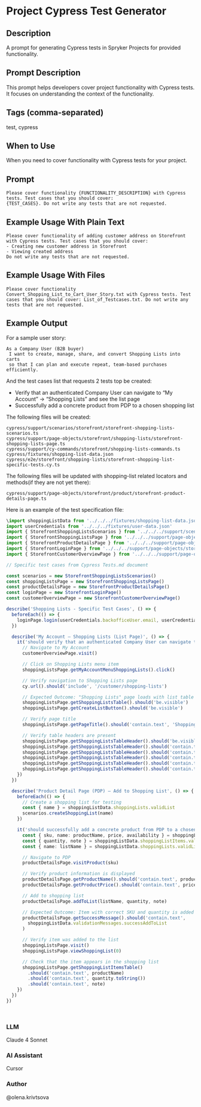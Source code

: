 # Project Cypress Test Generator

## Description

A prompt for generating Cypress tests in Spryker Projects for provided functionality.

## Prompt Description

This prompt helps developers cover project functionality with Cypress tests. It focuses on understanding the context of the functionality.

## Tags (comma-separated)
test, cypress

## When to Use

When you need to cover functionality with Cypress tests for your project.

## Prompt

```text
Please cover functionality {FUNCTIONALITY_DESCRIPTION} with Cypress tests. Test cases that you should cover:
{TEST_CASES}. Do not write any tests that are not requested.
```

## Example Usage With Plain Text

```text
Please cover functionality of adding customer address on Storefront with Cypress tests. Test cases that you should cover:
- Creating new customer address in Storefront
- Viewing created address
Do not write any tests that are not requested.
```

## Example Usage With Files

```text
Please cover functionality Convert_Shopping_List_to_Cart_User_Story.txt with Cypress tests. Test cases that you should cover: List_of_Testcases.txt. Do not write any tests that are not requested.
```

## Example Output
For a sample user story:
```text
As a Company User (B2B buyer)
 I want to create, manage, share, and convert Shopping Lists into carts
 so that I can plan and execute repeat, team-based purchases efficiently.
```

And the test cases list that requests 2 tests top be created: 
* Verify that an authenticated Company User can navigate to “My Account” → “Shopping Lists” and see the list page
* Successfully add a concrete product from PDP to a chosen shopping list

The following files will be created:
```text
cypress/support/scenarios/storefront/storefront-shopping-lists-scenarios.ts
cypress/support/page-objects/storefront/shopping-lists/storefront-shopping-lists-page.ts
cypress/support/cy-commands/storefront/shopping-lists-commands.ts
cypress/fixtures/shopping-list-data.json
cypress/e2e/storefront/shopping-lists/storefront-shopping-list-specific-tests.cy.ts
```
The following files will be updated with shopping-list related locators and methods(if they are not yet there):
```text
cypress/support/page-objects/storefront/product/storefront-product-details-page.ts
```

Here is an example of the test specification file:

```ts
\import shoppingListData from '../../../fixtures/shopping-list-data.json'
import userCredentials from '../../../fixtures/user-data.json'
import { StorefrontShoppingListsScenarios } from '../../../support/scenarios/storefront/storefront-shopping-lists-scenarios'
import { StorefrontShoppingListsPage } from '../../../support/page-objects/storefront/shopping-lists/storefront-shopping-lists-page'
import { StorefrontProductDetailsPage } from '../../../support/page-objects/storefront/product/storefront-product-details-page'
import { StorefrontLoginPage } from '../../../support/page-objects/storefront/login/storefront-login-page'
import { StorefrontCustomerOverviewPage } from '../../../support/page-objects/storefront/customer/storefront-customer-overview-page'

// Specific test cases from Cypress Tests.md document

const scenarios = new StorefrontShoppingListsScenarios()
const shoppingListsPage = new StorefrontShoppingListsPage()
const productDetailsPage = new StorefrontProductDetailsPage()
const loginPage = new StorefrontLoginPage()
const customerOverviewPage = new StorefrontCustomerOverviewPage()

describe('Shopping Lists - Specific Test Cases', () => {
  beforeEach(() => {
    loginPage.login(userCredentials.backofficeUser.email, userCredentials.backofficeUser.password)
  })

  describe('My Account – Shopping Lists (List Page)', () => {
    it('should verify that an authenticated Company User can navigate to "My Account" → "Shopping Lists" and see the list page', () => {
      // Navigate to My Account
      customerOverviewPage.visit()

      // Click on Shopping Lists menu item
      shoppingListsPage.getMyAccountMenuShoppingLists().click()

      // Verify navigation to Shopping Lists page
      cy.url().should('include', '/customer/shopping-lists')

      // Expected Outcome: "Shopping Lists" page loads with list table and action controls visible
      shoppingListsPage.getShoppingListsTable().should('be.visible')
      shoppingListsPage.getCreateListButton().should('be.visible')

      // Verify page title
      shoppingListsPage.getPageTitle().should('contain.text', 'Shopping Lists')

      // Verify table headers are present
      shoppingListsPage.getShoppingListsTableHeader().should('be.visible')
      shoppingListsPage.getShoppingListsTableHeader().should('contain.text', 'Name')
      shoppingListsPage.getShoppingListsTableHeader().should('contain.text', 'Owner')
      shoppingListsPage.getShoppingListsTableHeader().should('contain.text', 'Created')
      shoppingListsPage.getShoppingListsTableHeader().should('contain.text', 'Access Level')
      shoppingListsPage.getShoppingListsTableHeader().should('contain.text', 'Items')
    })
  })

  describe('Product Detail Page (PDP) – Add to Shopping List', () => {
    beforeEach(() => {
      // Create a shopping list for testing
      const { name } = shoppingListData.shoppingLists.validList
      scenarios.createShoppingList(name)
    })

    it('should successfully add a concrete product from PDP to a chosen shopping list', () => {
      const { sku, name: productName, price, availability } = shoppingListData.productData.concreteProduct
      const { quantity, note } = shoppingListData.shoppingListItems.validItem
      const { name: listName } = shoppingListData.shoppingLists.validList

      // Navigate to PDP
      productDetailsPage.visitProduct(sku)

      // Verify product information is displayed
      productDetailsPage.getProductName().should('contain.text', productName)
      productDetailsPage.getProductPrice().should('contain.text', price)

      // Add to shopping list
      productDetailsPage.addToList(listName, quantity, note)

      // Expected Outcome: Item with correct SKU and quantity is added to the target list
      productDetailsPage.getSuccessMessage().should('contain.text', 
        shoppingListData.validationMessages.successAddToList
      )

      // Verify item was added to the list
      shoppingListsPage.visit()
      shoppingListsPage.viewShoppingList(0)

      // Check that the item appears in the shopping list
      shoppingListsPage.getShoppingListItemsTable()
        .should('contain.text', productName)
        .should('contain.text', quantity.toString())
        .should('contain.text', note)
    })
  })
})




```


### LLM
Claude 4 Sonnet

### AI Assistant
Cursor

### Author
@olena.krivtsova